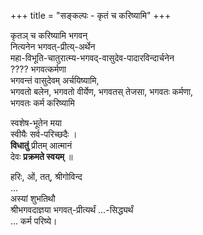 +++
title = "सङ्कल्पः - कृतं च करिष्यामि"
+++

कृतञ् च करिष्यामि भगवन्  
नित्यनेन भगवत्-प्रीत्य्-अर्थेन  
महा-विभूति-चातुरात्म्य-भगवद्-वासुदेव-पादारविन्दार्चनेन  
???? भगवत्कर्मणा  
भगवन्तं वासुदेवम् अर्चयिष्यामि,  
भगवतो बलेन, भगवतो वीर्येण, भगवतस् तेजसा, भगवतः कर्मणा,  
भगवतः कर्म करिष्यामि  

स्वशेष-भूतेन मया  
स्वीयैः सर्व-परिच्छदैः ।  
**विधातुं** प्रीतम् आत्मानं  
देवः **प्रक्रमते स्वयम्** ॥ 

हरिः, ओं,  तत्,
श्रीगोविन्द  
…  
अस्यां शुभतिथौ  
श्रीभगवदाज्ञया भगवत्-प्रीत्यर्थं …-सिद्ध्यर्थं  
… कर्म परिष्ये। 